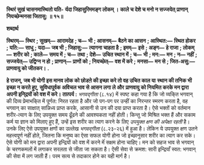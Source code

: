  **स्थिरं सुखं चासनमास्थितो यति-** **र्यदा जिहासुरिममङ्ग लोकम् ।** **काले च देशे च मनो न सज्जयेत्** **प्राणान् नियच्छेन्मनसा जितासु: ॥ १५॥** 

**शब्दार्थ** 

**स्थिरम्—** **स्थिर** **; सुखम्—** **आरामदेह** **; च—** **भी** **; आसनम्—** **बैठने का आसन** **; आस्थित:—** **स्थित होकर** **; यति:—** **साधु** **; यदा—** **जब भी** **; जिहासु:—** **त्यागना चाहता है** **; इमम्—** **इसे** **; अङ्ग—** **हे राजा** **; लोकम्—** **शरीर को** **; काले—** **समय में** **; च—** **तथा** **; देशे—** **उचित स्थान में** **; च—** **भी** **; मन:—** **मन** **; न—** **नहीं** **; सज्जयेत्—** **उद्विग्न न हो** **; प्राणान्—** **प्राणों को** **; नियच्छेत्—** **वश में करे** **;** **मनसा—** **मन से** **; जित-असु:—** **प्राणवायु को जीतकर।** **.** 

**हे राजन्, जब भी योगी इस मानव लोक को छोडऩे की इच्छा करे तो वह उचित काल या** **स्थान की तनिक भी इच्छा न करते हुए, सुविधापूर्वक अविचल भाव से आसन लगा ले और** **प्राणवायु को नियमित करके मन द्वारा अपनी इनि्द्रयों को वश में करे।** **तात्पर्य :**  *भगवद्गीता* (८.१४) में स्पष्ट कहा गया है कि जो व्यकि्त भगवान् की दिव्य प्रेमाभकि्त में पूर्णत: निरत रहता है और जो पग-पग पर उन्हीं का निरन्तर स्मरण करता है, वह भगवान् का साक्षात् सान्निध्य प्राप्त करके, आसानी से उन की दया प्राप्त करता है। ऐसे भक्तों को वर्तमान शरीर-त्याग के लिए उपयुक्त समय ढूँढने की आवश्यकता नहीं होती। किन्तु जो मिश्रित भक्त हैं और सकाम कर्म या ज्ञान को मिलाए हुए हैं, उन्हें इस शरीर का त्याग करने के लिए *उपयुक्त क्षण की अपेक्षा रहती* है। उनके लिए ऐसे उपयुक्त क्षणों का उल्लेख *भगवद्गीता* (८.२३-२६) में हुआ है। लेकिन ये उपयुक्त क्षण उतने महत्त्वपूर्ण नहीं होते, जितना कि मनुष्य का ऐसा सफल योगी होना जो इच्छानुसार शरीर का त्याग कर सके। ऐसे योगी को मन द्वारा अपनी इन्द्रियों को वश में करने मेंं सक्षम होना चाहिए। मन को सहज भाव से भगवान् के चरणकमलों में लगाकर सरलता से जीता जा सकता है। ऐसी सेवा से क्रमश: सारी इन्द्रियाँ स्वत: भगवान् की सेवा में लग जाती हैं। परम सत्य से तदाकार होने का यही मार्ग है। 